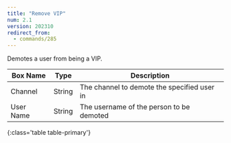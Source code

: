 ```yaml
---
title: "Remove VIP"
num: 2.1
version: 202310
redirect_from:
  - commands/285
---
```


Demotes a user from being a VIP.

| Box Name | Type | Description | 
|-------|--------|--------
Channel|String|The channel to demote the specified user in
User Name|String|The username of the person to be demoted
{:class='table table-primary'}